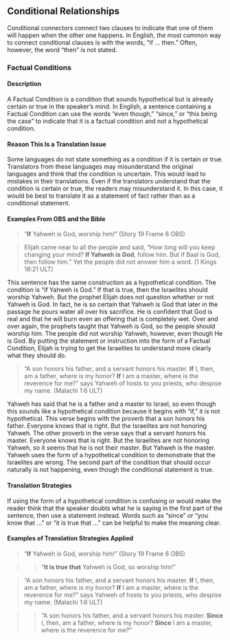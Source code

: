 ## Conditional Relationships

Conditional connectors connect two clauses to indicate that one of them will happen when the other one happens. In English, the most common way to connect conditional clauses is with the words, “if … then.” Often, however, the word “then” is not stated.

### Factual Conditions

#### Description

A Factual Condition is a condition that sounds hypothetical but is already certain or true in the speaker’s mind. In English, a sentence containing a Factual Condition can use the words “even though,” “since,” or “this being the case” to indicate that it is a factual condition and not a hypothetical condition.

#### Reason This Is a Translation Issue

Some languages do not state something as a condition if it is certain or true. Translators from these languages may misunderstand the original languages and think that the condition is uncertain. This would lead to mistakes in their translations. Even if the translators understand that the condition is certain or true, the readers may misunderstand it. In this case, it would be best to translate it as a statement of fact rather than as a conditional statement.

#### Examples From OBS and the Bible

> “**If** Yahweh is God, worship him!” (Story 19 Frame 6 OBS)

> Elijah came near to all the people and said, “How long will you keep changing your mind? **If Yahweh is God**, follow him. But if Baal is God, then follow him.” Yet the people did not answer him a word. (1 Kings 18:21 ULT)

This sentence has the same construction as a hypothetical condition. The condition is “if Yahweh is God.” If that is true, then the Israelites should worship Yahweh. But the prophet Elijah does not question whether or not Yahweh is God. In fact, he is so certain that Yahweh is God that later in the passage he pours water all over his sacrifice. He is confident that God is real and that he will burn even an offering that is completely wet. Over and over again, the prophets taught that Yahweh is God, so the people should worship him. The people did not worship Yahweh, however, even though He is God. By putting the statement or instruction into the form of a Factual Condition, Elijah is trying to get the Israelites to understand more clearly what they should do.

> “A son honors his father, and a servant honors his master. **If** I, then, am a father, where is my honor? **If** I am a master, where is the reverence for me?” says Yahweh of hosts to you priests, who despise my name. (Malachi 1:6 ULT)

Yahweh has said that he is a father and a master to Israel, so even though this sounds like a hypothetical condition because it begins with “if,” it is not hypothetical. This verse begins with the proverb that a son honors his father. Everyone knows that is right. But the Israelites are not honoring Yahweh. The other proverb in the verse says that a servant honors his master. Everyone knows that is right. But the Israelites are not honoring Yahweh, so it seems that he is not their master. But Yahweh is the master. Yahweh uses the form of a hypothetical condition to demonstrate that the Israelites are wrong. The second part of the condition that should occur naturally is not happening, even though the conditional statement is true.

#### Translation Strategies

If using the form of a hypothetical condition is confusing or would make the reader think that the speaker doubts what he is saying in the first part of the sentence, then use a statement instead. Words such as “since” or “you know that …” or “it is true that …” can be helpful to make the meaning clear.

#### Examples of Translation Strategies Applied

> “**If** Yahweh is God, worship him!” (Story 19 Frame 6 OBS)

> > “**It is true that** Yahweh is God, so worship him!”

> “A son honors his father, and a servant honors his master. **If** I, then, am a father, where is my honor? **If** I am a master, where is the reverence for me?” says Yahweh of hosts to you priests, who despise my name. (Malachi 1:6 ULT)

> > “A son honors his father, and a servant honors his master. **Since** I, then, am a father, where is my honor? **Since** I am a master, where is the reverence for me?”
